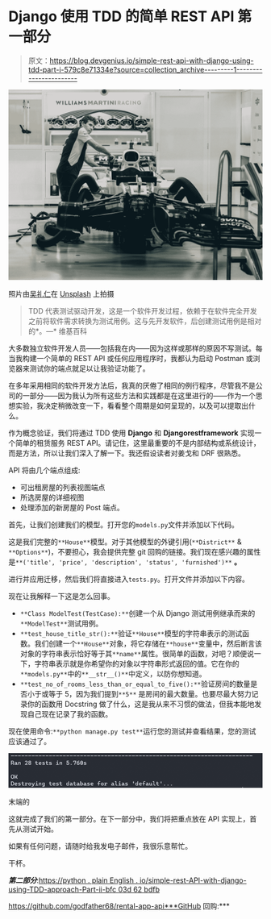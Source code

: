 # Django 使用 TDD 的简单 REST API 第一部分

> 原文：<https://blog.devgenius.io/simple-rest-api-with-django-using-tdd-part-i-579c8e71334e?source=collection_archive---------1----------------------->

![](img/d7122d51b567b0f99d4e792d80a3a2f8.png)

照片由[吴礼仁](https://unsplash.com/@gohrhyyan?utm_source=medium&utm_medium=referral)在 [Unsplash](https://unsplash.com?utm_source=medium&utm_medium=referral) 上拍摄

> TDD 代表测试驱动开发，这是一个软件开发过程，依赖于在软件完全开发之前将软件需求转换为测试用例。这与先开发软件，后创建测试用例是相对的*。—* 维基百科

大多数独立软件开发人员——包括我在内——因为这样或那样的原因不写测试。每当我构建一个简单的 REST API 或任何应用程序时，我都认为启动 Postman 或浏览器来测试你的端点就足以让我验证功能了。

在多年采用相同的软件开发方法后，我真的厌倦了相同的例行程序，尽管我不是公司的一部分——因为我认为所有这些方法和实践都是在这里进行的——作为一个思想实验，我决定稍微改变一下，看看整个周期是如何呈现的，以及可以提取出什么。

作为概念验证，我们将通过 TDD 使用 **Django** 和 **Djangorestframework** 实现一个简单的租赁服务 REST API。请记住，这里最重要的不是内部结构或系统设计，而是方法，所以让我们深入了解一下。我还假设读者对姜戈和 DRF 很熟悉。

API 将由几个端点组成:

*   可出租房屋的列表视图端点
*   所选房屋的详细视图
*   处理添加的新房屋的 Post 端点。

首先，让我们创建我们的模型。打开您的`models.py`文件并添加以下代码。

这是我们完整的`**House**`模型。对于其他模型的外键引用(`**District**` & `**Options**`)，不要担心，我会提供完整 git 回购的链接。我们现在感兴趣的属性是`**('title', 'price', 'description', 'status', 'furnished')**` **。**

进行并应用迁移，然后我们将直接进入`tests.py`。打开文件并添加以下内容。

现在让我解释一下这是怎么回事。

*   `**Class ModelTest(TestCase):**`创建一个从 Django 测试用例继承而来的`**ModelTest**`测试用例。
*   `**test_house_title_str():**`验证`**House**`模型的字符串表示的测试函数。我们创建一个`**House**`对象，将它存储在`**house**`变量中，然后断言该对象的字符串表示恰好等于其`**name**`属性。很简单的函数，对吧？顺便说一下，字符串表示就是你希望你的对象以字符串形式返回的值。它在你的`**models.py**`中的`**__str__()**`中定义，以防你想知道。
*   `**test_no_of_rooms_less_than_or_equal_to_five():**`验证房间的数量是否小于或等于 5，因为我们提到`**5**` 是房间的最大数量。也要尽最大努力记录你的函数用 Docstring 做了什么，这是我从来不习惯的做法，但我本能地发现自己现在记录了我的函数。

现在使用命令:`**python manage.py test**`运行您的测试并查看结果，您的测试应该通过了。

![](img/15f4218aa44289925ad0e98f7b298ef7.png)

末端的

这就完成了我们的第一部分。在下一部分中，我们将把重点放在 API 实现上，首先从测试开始。

如果有任何问题，请随时给我发电子邮件，我很乐意帮忙。

干杯。

***第二部分***:[https://python . plain English . io/simple-rest-API-with-django-using-TDD-approach-Part-ii-bfc 03d 62 bdfb](https://python.plainenglish.io/simple-rest-api-with-django-using-tdd-approach-part-ii-bfc03d62bdfb)

https://github.com/godfather68/rental-app-api***GitHub 回购:***